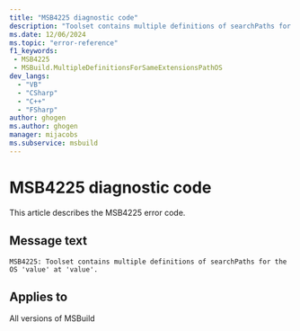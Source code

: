 ```yaml
---
title: "MSB4225 diagnostic code"
description: "Toolset contains multiple definitions of searchPaths for the OS 'value' at 'value'."
ms.date: 12/06/2024
ms.topic: "error-reference"
f1_keywords:
 - MSB4225
 - MSBuild.MultipleDefinitionsForSameExtensionsPathOS
dev_langs:
  - "VB"
  - "CSharp"
  - "C++"
  - "FSharp"
author: ghogen
ms.author: ghogen
manager: mijacobs
ms.subservice: msbuild
---
```


# MSB4225 diagnostic code

<!-- :::ErrorDefinitionDescription::: -->
<!-- :::editable-content name="introDescription"::: -->
This article describes the MSB4225 error code.
<!-- :::editable-content-end::: -->

## Message text

```output
MSB4225: Toolset contains multiple definitions of searchPaths for the OS 'value' at 'value'.
```

<!-- :::editable-content name="postOutputDescription"::: -->
<!--
{StrBegin="MSB4225: "}
-->
<!-- :::editable-content-end::: -->
<!-- :::ErrorDefinitionDescription-end::: -->

## Applies to

All versions of MSBuild
